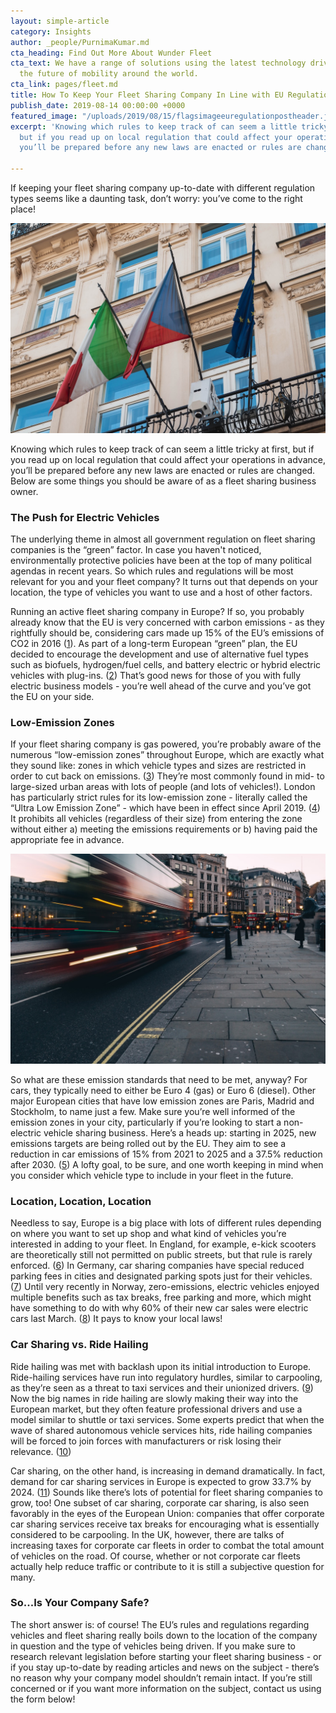 ```yaml
---
layout: simple-article
category: Insights
author: _people/PurnimaKumar.md
cta_heading: Find Out More About Wunder Fleet
cta_text: We have a range of solutions using the latest technology driving forward
  the future of mobility around the world.
cta_link: pages/fleet.md
title: How To Keep Your Fleet Sharing Company In Line with EU Regulation
publish_date: 2019-08-14 00:00:00 +0000
featured_image: "/uploads/2019/08/15/flagsimageeuregulationpostheader.jpeg"
excerpt: 'Knowing which rules to keep track of can seem a little tricky at first,
  but if you read up on local regulation that could affect your operations in advance,
  you’ll be prepared before any new laws are enacted or rules are changed. '

---
```

If keeping your fleet sharing company up-to-date with different regulation types seems like a daunting task, don’t worry: you’ve come to the right place!

![](/uploads/2019/08/15/flagsimageeuregulationpost.jpg)

Knowing which rules to keep track of can seem a little tricky at first, but if you read up on local regulation that could affect your operations in advance, you’ll be prepared before any new laws are enacted or rules are changed. Below are some things you should be aware of as a fleet sharing business owner.

### The Push for Electric Vehicles

The underlying theme in almost all government regulation on fleet sharing companies is the “green” factor. In case you haven't noticed, environmentally protective policies have been at the top of many political agendas in recent years. So which rules and regulations will be most relevant for you and your fleet company? It turns out that depends on your location, the type of vehicles you want to use and a host of other factors.

Running an active fleet sharing company in Europe? If so, you probably already know that the EU is very concerned with carbon emissions - as they rightfully should be, considering cars made up 15% of the EU’s emissions of CO2 in 2016 ([1](https://ec.europa.eu/clima/policies/transport/vehicles_en)). As part of a long-term European “green” plan, the EU decided to encourage the development and use of alternative fuel types such as biofuels, hydrogen/fuel cells, and battery electric or hybrid electric vehicles with plug-ins. ([2](https://ec.europa.eu/transport/themes/urban/vehicles/road_en)) That’s good news for those of you with fully electric business models - you’re well ahead of the curve and you’ve got the EU on your side.

### Low-Emission Zones

If your fleet sharing company is gas powered, you’re probably aware of the numerous “low-emission zones” throughout Europe, which are exactly what they sound like: zones in which vehicle types and sizes are restricted in order to cut back on emissions. ([3](https://urbanaccessregulations.eu/low-emission-zones-main/what-are-low-emission-zones)) They’re most commonly found in mid- to large-sized urban areas with lots of people (and lots of vehicles!). London has particularly strict rules for its low-emission zone - literally called the “Ultra Low Emission Zone” - which have been in effect since April 2019. ([4](https://tfl.gov.uk/modes/driving/ultra-low-emission-zone)) It prohibits all vehicles (regardless of their size) from entering the zone without either a) meeting the emissions requirements or b) having paid the appropriate fee in advance.

![](/uploads/2019/08/15/londontrafficregulation.jpg)

So what are these emission standards that need to be met, anyway? For cars, they typically need to either be Euro 4 (gas) or Euro 6 (diesel). Other major European cities that have low emission zones are Paris, Madrid and Stockholm, to name just a few. Make sure you’re well informed of the emission zones in your city, particularly if you’re looking to start a non-electric vehicle sharing business. Here’s a heads up: starting in 2025, new emissions targets are being rolled out by the EU. They aim to see a reduction in car emissions of 15% from 2021 to 2025 and a 37.5% reduction after 2030. ([5](https://ec.europa.eu/clima/policies/transport/vehicles/regulation_en)) A lofty goal, to be sure, and one worth keeping in mind when you consider which vehicle type to include in your fleet in the future.

### Location, Location, Location

Needless to say, Europe is a big place with lots of different rules depending on where you want to set up shop and what kind of vehicles you’re interested in adding to your fleet. In England, for example, e-kick scooters are theoretically still not permitted on public streets, but that rule is rarely enforced. ([6](https://www.wired.co.uk/article/electric-scooters-london-san-francisco-lime-bird-spin)) In Germany, car sharing companies have special reduced parking fees in cities and designated parking spots just for their vehicles. ([7](https://www.transportenvironment.org/news/public-privileges-car-sharing-enshrined-german-law)) Until very recently in Norway, zero-emissions, electric vehicles enjoyed multiple benefits such as tax breaks, free parking and more, which might have something to do with why 60% of their new car sales were electric cars last March. ([8]()) It pays to know your local laws!

### Car Sharing vs. Ride Hailing

Ride hailing was met with backlash upon its initial introduction to Europe. Ride-hailing services have run into regulatory hurdles, similar to carpooling, as they’re seen as a threat to taxi services and their unionized drivers. ([9](https://www2.deloitte.com/content/dam/Deloitte/cz/Documents/consumer-and-industrial/cz-fleet-management-in-europe.pdf)) Now the big names in ride hailing are slowly making their way into the European market, but they often feature professional drivers and use a model similar to shuttle or taxi services. Some experts predict that when the wave of shared autonomous vehicle services hits, ride hailing companies will be forced to join forces with manufacturers or risk losing their relevance. ([10](https://www.greenbiz.com/article/new-symbiosis-between-automakers-and-ride-hailing-companies))

Car sharing, on the other hand, is increasing in demand dramatically. In fact, demand for car sharing services in Europe is expected to grow 33.7% by 2024. ([11](https://www.pressebox.com/pressrelease/graphical-research-pune/Europe-Car-Sharing-Market-demand-to-grow-at-33-7-CAGR-to-2024-with-Autolib-Flinkster-DriveNow-Car2Go-Tamyca-and-CarUnity-are-key-players/boxid/933268)) Sounds like there’s lots of potential for fleet sharing companies to grow, too! One subset of car sharing, corporate car sharing, is also seen favorably in the eyes of the European Union: companies that offer corporate car sharing services receive tax breaks for encouraging what is essentially considered to be carpooling. In the UK, however, there are talks of increasing taxes for corporate car fleets in order to combat the total amount of vehicles on the road. Of course, whether or not corporate car fleets actually help reduce traffic or contribute to it is still a subjective question for many.

### So...Is Your Company Safe?

The short answer is: of course! The EU’s rules and regulations regarding vehicles and fleet sharing really boils down to the location of the company in question and the type of vehicles being driven. If you make sure to research relevant legislation before starting your fleet sharing business - or if you stay up-to-date by reading articles and news on the subject - there’s no reason why your company model shouldn’t remain intact. If you’re still concerned or if you want more information on the subject, contact us using the form below!